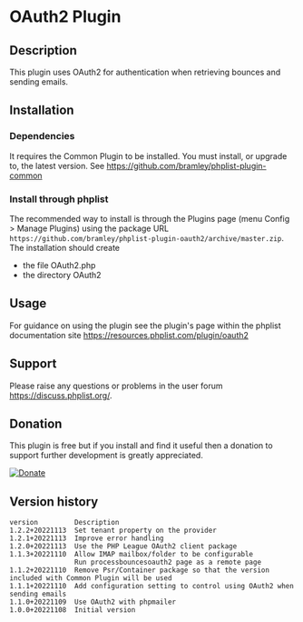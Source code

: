 # OAuth2 Plugin #

## Description ##

This plugin uses OAuth2 for authentication when retrieving bounces and sending emails.

## Installation ##

### Dependencies ###

It requires the Common Plugin to be installed. You must install, or upgrade to, the latest version. See <https://github.com/bramley/phplist-plugin-common>

### Install through phplist ###

The recommended way to install is through the Plugins page (menu Config > Manage Plugins) using the package
URL `https://github.com/bramley/phplist-plugin-oauth2/archive/master.zip`.
The installation should create

* the file OAuth2.php
* the directory OAuth2

## Usage ##

For guidance on using the plugin see the plugin's page within the phplist documentation site <https://resources.phplist.com/plugin/oauth2>

## Support ##

Please raise any questions or problems in the user forum <https://discuss.phplist.org/>.

## Donation ##

This plugin is free but if you install and find it useful then a donation to support further development is greatly appreciated.

[![Donate](https://www.paypalobjects.com/en_US/i/btn/btn_donate_LG.gif)](https://www.paypal.com/cgi-bin/webscr?cmd=_s-xclick&hosted_button_id=W5GLX53WDM7T4)

## Version history ##

    version         Description
    1.2.2+20221113  Set tenant property on the provider
    1.2.1+20221113  Improve error handling
    1.2.0+20221113  Use the PHP League OAuth2 client package
    1.1.3+20221110  Allow IMAP mailbox/folder to be configurable
                    Run processbouncesoauth2 page as a remote page
    1.1.2+20221110  Remove Psr/Container package so that the version included with Common Plugin will be used
    1.1.1+20221110  Add configuration setting to control using OAuth2 when sending emails
    1.1.0+20221109  Use OAuth2 with phpmailer
    1.0.0+20221108  Initial version
